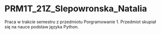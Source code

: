 # PRM1T_21Z_Slepowronska_Natalia
Praca w trakcie semestru z przedmiotu Porgramowanie 1. Przedmiot skupiał się na nauce podstaw języka Python.
